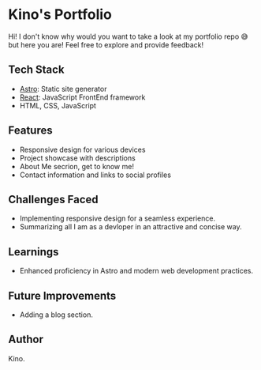 # Kino's Portfolio

Hi! I don't know why would you want to take a look at my portfolio repo 😅 but here you are! Feel free to explore and provide feedback!

## Tech Stack

- [Astro](https://astro.build/): Static site generator
- [React](https://react.dev/): JavaScript FrontEnd framework
- HTML, CSS, JavaScript

## Features

- Responsive design for various devices
- Project showcase with descriptions
- About Me secrion, get to know me!
- Contact information and links to social profiles

## Challenges Faced

- Implementing responsive design for a seamless experience.
- Summarizing all I am as a devloper in an attractive and concise way.

## Learnings

- Enhanced proficiency in Astro and modern web development practices.

## Future Improvements

- Adding a blog section.

## Author

Kino.

